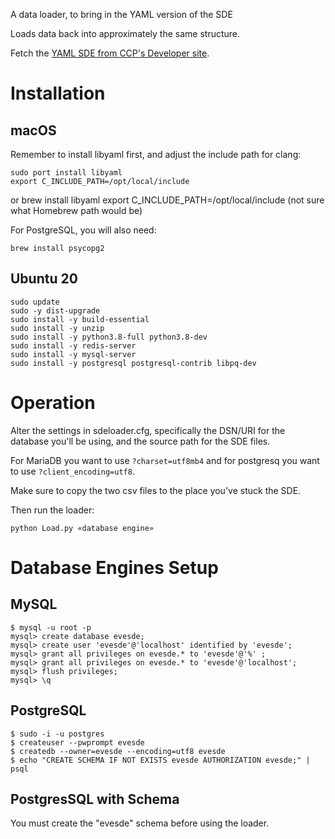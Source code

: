 A data loader, to bring in the YAML version of the SDE

Loads data back into approximately the same structure.

Fetch the [YAML SDE from CCP's Developer site](https://developers.eveonline.com/resource/resources).

# Installation

## macOS

Remember to install libyaml first, and adjust the include path for clang:

    sudo port install libyaml
    export C_INCLUDE_PATH=/opt/local/include

or
    brew install libyaml
    export C_INCLUDE_PATH=/opt/local/include (not sure what Homebrew path would be)

For PostgreSQL, you will also need:

    brew install psycopg2

## Ubuntu 20

    sudo update
    sudo -y dist-upgrade
    sudo install -y build-essential
    sudo install -y unzip
    sudo install -y python3.8-full python3.8-dev
    sudo install -y redis-server
    sudo install -y mysql-server
    sudo install -y postgresql postgresql-contrib libpq-dev

# Operation

Alter the settings in sdeloader.cfg, specifically the DSN/URI for the database you'll be using, and the source path for the SDE files.

For MariaDB you want to use ```?charset=utf8mb4``` and for postgresq you want to use ```?client_encoding=utf8```.

Make sure to copy the two csv files to the place you've stuck the SDE.



Then run the loader:

    python Load.py «database engine»

# Database Engines Setup

## MySQL

    $ mysql -u root -p
	mysql> create database evesde;
    mysql> create user 'evesde'@'localhost' identified by 'evesde';
	mysql> grant all privileges on evesde.* to 'evesde'@'%' ;
	mysql> grant all privileges on evesde.* to 'evesde'@'localhost';
	mysql> flush privileges;
    mysql> \q

## PostgreSQL

    $ sudo -i -u postgres
    $ createuser --pwprompt evesde
    $ createdb --owner=evesde --encoding=utf8 evesde
    $ echo "CREATE SCHEMA IF NOT EXISTS evesde AUTHORIZATION evesde;" | psql

## PostgresSQL with Schema

You must create the "evesde" schema before using the loader.
